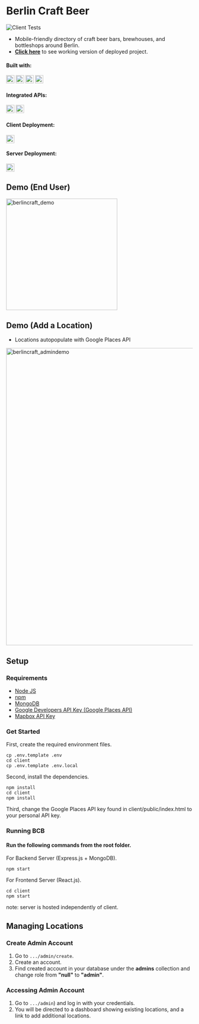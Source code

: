 # Berlin Craft Beer
![Client Tests](https://github.com/karlkristopher/craftberlin/workflows/Client%20Tests/badge.svg)

* Mobile-friendly directory of craft beer bars, brewhouses, and bottleshops around Berlin.
* **[Click here](https://berlincraft-beer.netlify.app/)** to see working version of deployed project.

#### Built with:
<p>
  <img src="https://img.shields.io/badge/react-61DAFB?style=flat-square&logo=react&logoColor=white&labelColor=2C2C30" alt="react-badge" height="22"  />
  <img src="https://img.shields.io/badge/node.js-339933?style=flat-square&logo=node.js&logoColor=white&labelColor=2C2C30" alt="nodejs-badge" height="22"  />
  <img src="https://img.shields.io/badge/ex-express-000000?style=flat-square&labelColor=2C2C30" alt="express-badge" height="22"  />
  <img src="https://img.shields.io/badge/mongodb-47A248?style=flat-square&logo=mongodb&logoColor=white&labelColor=2C2C30" alt="mongodb-badge" height="22"  />
</p>

#### Integrated APIs:
<p>
  <img src="https://img.shields.io/badge/google%20places%20api-4285F4?style=flat-square&logo=google-maps&logoColor=white&labelColor=2C2C30" alt="google-badge" height="22"  />
  <img src="https://img.shields.io/badge/mapbox%20api-000000?style=flat-square&logo=mapbox&logoColor=white&labelColor=2C2C30" alt="mapbox-badge" height="22"  />
</p>


#### Client Deployment:
<img src="https://img.shields.io/badge/netlify-00C7B7?style=flat-square&logo=netlify&logoColor=white&labelColor=2C2C30" alt="netlify-badge" height="22"  />

#### Server Deployment:
<img src="https://img.shields.io/badge/heroku-430098?style=flat-square&logo=heroku&logoColor=white&labelColor=2C2C30" alt="heroku-badge" height="22"  />





## Demo (End User)
<img src="https://res.cloudinary.com/karlkris/image/upload/v1596297702/github/berlincraft-demo_gnsmig.gif" alt="berlincraft_demo" width="300"  />

## Demo (Add a Location)
* Locations autopopulate with Google Places API
<img src="https://res.cloudinary.com/karlkris/image/upload/v1596836884/github/admin-demo_gnznfx.gif" alt="berlincraft_admindemo" width="800"  />

## Setup

### Requirements

* [Node JS](https://nodejs.org/en/)
* [npm](https://www.npmjs.com/get-npm)
* [MongoDB](https://docs.mongodb.com/manual/installation/)
* [Google Developers API Key (Google Places API)](https://developers.google.com/maps/documentation/javascript/get-api-key)
* [Mapbox API Key](https://docs.mapbox.com/api/)

### Get Started

First, create the required environment files.

```console
cp .env.template .env
cd client
cp .env.template .env.local
```

Second, install the dependencies.

```console
npm install
cd client
npm install
```

Third, change the Google Places API key found in client/public/index.html to your personal API key.

### Running BCB

#### Run the following commands from the root folder.

For Backend Server (Express.js + MongoDB).

```console
npm start
```

For Frontend Server (React.js).
```console
cd client
npm start
```

note: server is hosted independently of client. 

## Managing Locations

### Create Admin Account

1. Go to <code>.../admin/create</code>.
2. Create an account.
3. Find created account in your database under the **admins** collection and change role from **"null"** to **"admin"**.

### Accessing Admin Account

1. Go to <code>.../admin</code>) and log in with your credentials.
2. You will be directed to a dashboard showing existing locations, and a link to add additional locations.
